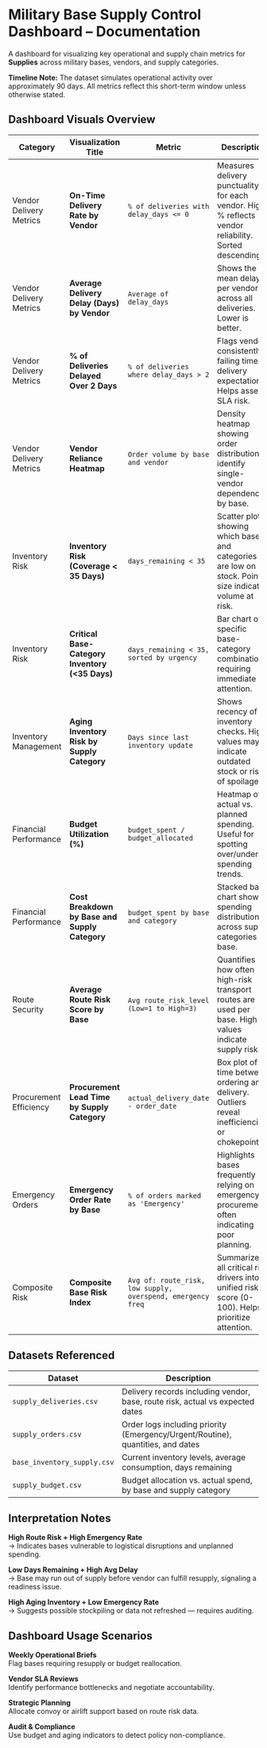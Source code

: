 # Military Base Supply Control Dashboard – Documentation

A dashboard for visualizing key operational and supply chain metrics for **Supplies** across military bases, vendors, and supply categories.

**Timeline Note:** The dataset simulates operational activity over approximately 90 days. All metrics reflect this short-term window unless otherwise stated.

## Dashboard Visuals Overview

| **Category**               | **Visualization Title**                          | **Metric**                                  | **Description**                                                                                          |
|----------------------------|--------------------------------------------------|---------------------------------------------|----------------------------------------------------------------------------------------------------------|
| Vendor Delivery Metrics | **On-Time Delivery Rate by Vendor**              | `% of deliveries with delay_days <= 0`      | Measures delivery punctuality for each vendor. High % reflects vendor reliability. Sorted descending.    |
| Vendor Delivery Metrics | **Average Delivery Delay (Days) by Vendor**      | `Average of delay_days`                     | Shows the mean delay per vendor across all deliveries. Lower is better.                                 |
| Vendor Delivery Metrics | **% of Deliveries Delayed Over 2 Days**          | `% of deliveries where delay_days > 2`      | Flags vendors consistently failing timely delivery expectations. Helps assess SLA risk.                 |
| Vendor Delivery Metrics | **Vendor Reliance Heatmap**                      | `Order volume by base and vendor`           | Density heatmap showing order distribution to identify single-vendor dependencies by base.              |
| Inventory Risk          | **Inventory Risk (Coverage < 35 Days)**          | `days_remaining < 35`                       | Scatter plot showing which bases and categories are low on stock. Point size indicates volume at risk.  |
| Inventory Risk          | **Critical Base-Category Inventory (<35 Days)**  | `days_remaining < 35, sorted by urgency`    | Bar chart of specific base-category combinations requiring immediate attention.                          |
| Inventory Management    | **Aging Inventory Risk by Supply Category**      | `Days since last inventory update`          | Shows recency of inventory checks. High values may indicate outdated stock or risk of spoilage.         |
| Financial Performance   | **Budget Utilization (%)**                       | `budget_spent / budget_allocated`           | Heatmap of actual vs. planned spending. Useful for spotting over/under-spending trends.                |
| Financial Performance   | **Cost Breakdown by Base and Supply Category**   | `budget_spent by base and category`         | Stacked bar chart showing spending distribution across supply categories by base.                       |
| Route Security          | **Average Route Risk Score by Base**             | `Avg route_risk_level (Low=1 to High=3)`    | Quantifies how often high-risk transport routes are used per base. High values indicate supply risk.    |
| Procurement Efficiency  | **Procurement Lead Time by Supply Category**     | `actual_delivery_date - order_date`         | Box plot of time between ordering and delivery. Outliers reveal inefficiencies or chokepoints.          |
| Emergency Orders        | **Emergency Order Rate by Base**                 | `% of orders marked as 'Emergency'`         | Highlights bases frequently relying on emergency procurement, often indicating poor planning.           |
| Composite Risk          | **Composite Base Risk Index**                    | `Avg of: route_risk, low supply, overspend, emergency freq` | Summarizes all critical risk drivers into a unified risk score (0-100). Helps prioritize attention.  |

## Datasets Referenced

| Dataset                    | Description                                                                 |
|----------------------------|-----------------------------------------------------------------------------|
| `supply_deliveries.csv`       | Delivery records including vendor, base, route risk, actual vs expected dates |
| `supply_orders.csv`           | Order logs including priority (Emergency/Urgent/Routine), quantities, and dates |
| `base_inventory_supply.csv`   | Current inventory levels, average consumption, days remaining                |
| `supply_budget.csv`           | Budget allocation vs. actual spend, by base and supply category             |

## Interpretation Notes

**High Route Risk + High Emergency Rate**  
→ Indicates bases vulnerable to logistical disruptions and unplanned spending.

**Low Days Remaining + High Avg Delay**  
→ Base may run out of supply before vendor can fulfill resupply, signaling a readiness issue.

**High Aging Inventory + Low Emergency Rate**  
→ Suggests possible stockpiling or data not refreshed — requires auditing.

## Dashboard Usage Scenarios

**Weekly Operational Briefs**  
Flag bases requiring resupply or budget reallocation.

**Vendor SLA Reviews**  
Identify performance bottlenecks and negotiate accountability.

**Strategic Planning**  
Allocate convoy or airlift support based on route risk data.

**Audit & Compliance**  
Use budget and aging indicators to detect policy non-compliance.